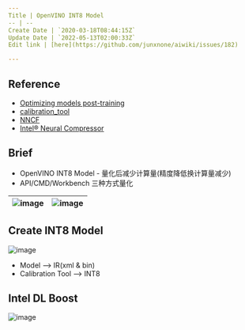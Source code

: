 ```yaml
---
Title | OpenVINO INT8 Model
-- | --
Create Date | `2020-03-18T08:44:15Z`
Update Date | `2022-05-13T02:00:33Z`
Edit link | [here](https://github.com/junxnone/aiwiki/issues/182)

---
```

## Reference
- [Optimizing models post-training](https://docs.openvino.ai/latest/pot_introduction.html#doxid-pot-introduction)
- [calibration_tool](https://docs.openvinotoolkit.org/2019_R3.1/_inference_engine_tools_calibration_tool_README.html)
- [NNCF](https://github.com/openvinotoolkit/nncf)
- [Intel® Neural Compressor](https://github.com/intel/neural-compressor)

## Brief
- OpenVINO INT8 Model - 量化后减少计算量(精度降低换计算量减少)
- API/CMD/Workbench 三种方式量化



![image](https://user-images.githubusercontent.com/2216970/168196362-17a40e1f-479e-48a8-9553-8681ed9faee3.png) | ![image](https://user-images.githubusercontent.com/2216970/168195305-aaebb76e-d783-462b-b178-b4fbfe3fee8a.png)
-- | --
## Create INT8 Model
![image](https://user-images.githubusercontent.com/2216970/76941945-dcfe6a00-6937-11ea-91db-553b2b6396cc.png)

- Model --> IR(xml & bin)
-  Calibration Tool --> INT8

## Intel DL Boost

![image](https://user-images.githubusercontent.com/2216970/77025303-af630080-69cb-11ea-9d62-6a53dff1a859.png)

